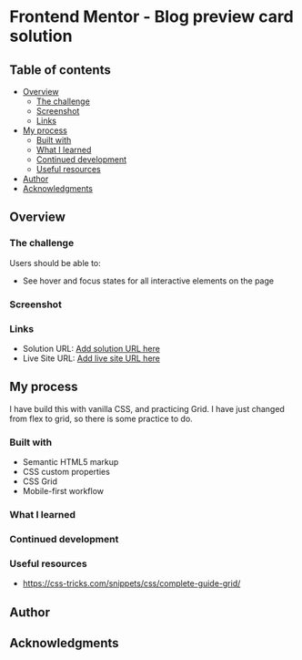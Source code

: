 # Frontend Mentor - Blog preview card solution

## Table of contents

- [Overview](#overview)
  - [The challenge](#the-challenge)
  - [Screenshot](#screenshot)
  - [Links](#links)
- [My process](#my-process)
  - [Built with](#built-with)
  - [What I learned](#what-i-learned)
  - [Continued development](#continued-development)
  - [Useful resources](#useful-resources)
- [Author](#author)
- [Acknowledgments](#acknowledgments)

## Overview

### The challenge

Users should be able to:

- See hover and focus states for all interactive elements on the page

### Screenshot



### Links

- Solution URL: [Add solution URL here](https://your-solution-url.com)
- Live Site URL: [Add live site URL here](https://your-live-site-url.com)

## My process
I have build this with vanilla CSS, and practicing Grid.
I have just changed from flex to grid, so there is some practice to do.


### Built with

- Semantic HTML5 markup
- CSS custom properties
- CSS Grid
- Mobile-first workflow


### What I learned


### Continued development


### Useful resources

- https://css-tricks.com/snippets/css/complete-guide-grid/

## Author

## Acknowledgments
